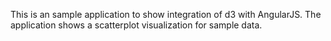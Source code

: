This is an sample application to show integration of d3 with AngularJS.
The application shows a scatterplot visualization for sample data.
